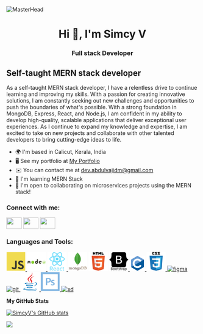 ![MasterHead](https://mir-s3-cdn-cf.behance.net/project_modules/1400/79731568097599.5b50bca477735.jpg)
<h1 align="center">Hi 👋, I'm Simcy V</h1>
<h3 align="center">Full stack Developer</h3>


Self-taught MERN stack developer
--------------------------------

As a self-taught MERN stack developer, I have a relentless drive to continue learning and improving my skills. With a passion for creating innovative solutions, I am constantly seeking out new challenges and opportunities to push the boundaries of what's possible. With a strong foundation in MongoDB, Express, React, and Node.js, I am confident in my ability to develop high-quality, scalable applications that deliver exceptional user experiences. As I continue to expand my knowledge and expertise, I am excited to take on new projects and collaborate with other talented developers to bring cutting-edge ideas to life.

* 🌍  I'm based in Calicut, Kerala, India
* 🖥️  See my portfolio at [My Portfolio](https://simcyv.github.io/SimcyV_portfolio/)
* ✉️  You can contact me at [dev.abdulvajidm@gmail.com](mailto:dev.vsimcy2828@gmail.com)
* 🧠  I'm learning MERN Stack
* 🤝  I'm open to collaborating on microservices projects using the MERN stack!


<h3 align="left">Connect with me:</h3>
<p align="left">

<a href="https://www.linkedin.com/in/simcy-v-549869210/" target="blank"><img align="center" src="https://raw.githubusercontent.com/rahuldkjain/github-profile-readme-generator/master/src/images/icons/Social/linked-in-alt.svg" alt="" height="30" width="40" /></a>
<a href="https://instagram.com/the__believe__" target="blank"><img align="center" src="https://raw.githubusercontent.com/rahuldkjain/github-profile-readme-generator/master/src/images/icons/Social/instagram.svg" alt="" height="30" width="40" /></a>
<a href="https://leetcode.com/SimcyV/" target="blank"><img align="center" src="https://raw.githubusercontent.com/rahuldkjain/github-profile-readme-generator/master/src/images/icons/Social/leet-code.svg" alt="" height="30" width="40" /></a>
</p>

<h3 align="left">Languages and Tools:</h3>
<p align="left"> 
    <a href="https://developer.mozilla.org/en-US/docs/Web/JavaScript" target="_blank" rel="noreferrer"> 
    <img src="https://raw.githubusercontent.com/devicons/devicon/master/icons/javascript/javascript-original.svg" alt="javascript" width="50"  height="50"/> </a> 
      <a href="https://nodejs.org" target="_blank" rel="noreferrer"> 
    <img src="https://raw.githubusercontent.com/devicons/devicon/master/icons/nodejs/nodejs-original-wordmark.svg" alt="nodejs" width="50"  height="50"/> </a>
      <a href="https://reactjs.org/" target="_blank" rel="noreferrer"> 
    <img src="https://raw.githubusercontent.com/devicons/devicon/master/icons/react/react-original-wordmark.svg" alt="react" width="50"  height="50"/> </a>
      <img src="https://raw.githubusercontent.com/devicons/devicon/master/icons/mongodb/mongodb-original-wordmark.svg" alt="mongodb" width="50"  height="50"/> </a>
        <img src="https://raw.githubusercontent.com/devicons/devicon/master/icons/html5/html5-original-wordmark.svg" alt="html5" width="50"  height="50"/> </a> 
  
  <a href="https://getbootstrap.com" target="_blank" rel="noreferrer"> 
  <img src="https://raw.githubusercontent.com/devicons/devicon/master/icons/bootstrap/bootstrap-plain-wordmark.svg" alt="bootstrap" width="50"  height="50"/> </a> <a href="https://www.cprogramming.com/" target="_blank" rel="noreferrer">
    <img src="https://raw.githubusercontent.com/devicons/devicon/master/icons/c/c-original.svg" alt="c" width="40" height="40"/> </a> 
  <a href="https://www.w3schools.com/css/" target="_blank" rel="noreferrer"> 
<img src="https://raw.githubusercontent.com/devicons/devicon/master/icons/css3/css3-original-wordmark.svg" alt="css3" width="50"  height="50"/> </a>
  <a href="https://www.figma.com/" target="_blank" rel="noreferrer">
    <img src="https://www.vectorlogo.zone/logos/figma/figma-icon.svg" alt="figma" width="50"  height="50"/> </a> 
  <a href="https://git-scm.com/" target="_blank" rel="noreferrer">
      <img src="https://www.vectorlogo.zone/logos/git-scm/git-scm-icon.svg" alt="git" width="50"  height="50"/> </a> 
  <a href="https://www.w3.org/html/" target="_blank" rel="noreferrer">
  
  <a href="https://www.java.com" target="_blank" rel="noreferrer">
    <img src="https://raw.githubusercontent.com/devicons/devicon/master/icons/java/java-original.svg" alt="java" width="50"  height="50"/> </a>
  <a href="https://www.mongodb.com/" target="_blank" rel="noreferrer">
  

  <a href="https://www.photoshop.com/en" target="_blank" rel="noreferrer"> 
    <img src="https://raw.githubusercontent.com/devicons/devicon/master/icons/photoshop/photoshop-line.svg" alt="photoshop" width="50"  height="50"/> </a> 

  <a href="https://www.adobe.com/products/xd.html" target="_blank" rel="noreferrer">
    <img src="https://cdn.worldvectorlogo.com/logos/adobe-xd.svg" alt="xd" width="50"  height="50"/> </a> </p>


<b>My GitHub Stats</b>

<a href="http://www.github.com/SimcyV"><img src="https://github-readme-stats.vercel.app/api?username=SimcyV&show_icons=true&hide=&count_private=true&title_color=3382ed&text_color=ffffff&icon_color=0891b2&bg_color=1c1917&hide_border=true&show_icons=true" alt="SimcyV's GitHub stats" /></a>

<a href="http://www.github.com/SimcyV"><img src="https://github-readme-streak-stats.herokuapp.com/?user=SimcyV&stroke=ffffff&background=1c1917&ring=3382ed&fire=3382ed&currStreakNum=ffffff&currStreakLabel=3382ed&sideNums=ffffff&sideLabels=ffffff&dates=ffffff&hide_border=true" /></a>

